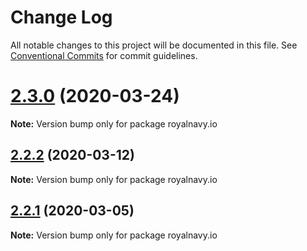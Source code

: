 # Change Log

All notable changes to this project will be documented in this file.
See [Conventional Commits](https://conventionalcommits.org) for commit guidelines.

# [2.3.0](https://github.com/Royal-Navy/standards-toolkit/compare/2.2.1...2.3.0) (2020-03-24)

**Note:** Version bump only for package royalnavy.io





## [2.2.2](https://github.com/Royal-Navy/standards-toolkit/compare/2.2.1...2.2.2) (2020-03-12)

**Note:** Version bump only for package royalnavy.io





## [2.2.1](https://github.com/Royal-Navy/standards-toolkit/compare/2.2.0...2.2.1) (2020-03-05)

**Note:** Version bump only for package royalnavy.io
